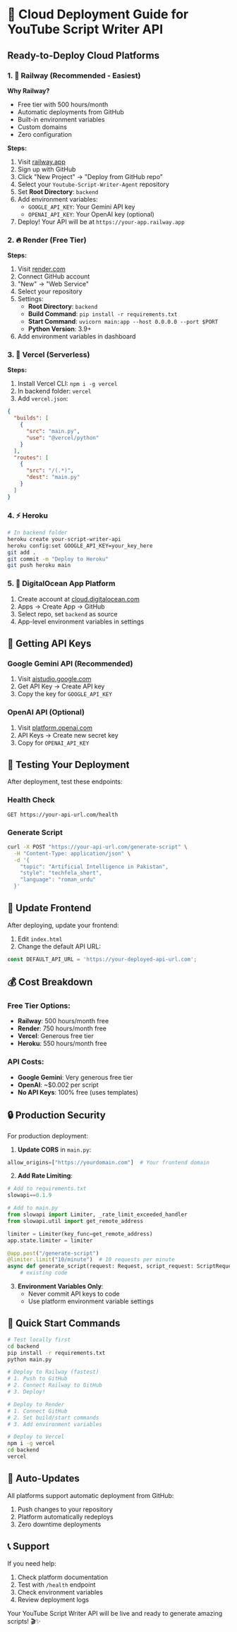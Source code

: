 # 🚀 Cloud Deployment Guide for YouTube Script Writer API

## Ready-to-Deploy Cloud Platforms

### 1. 🌟 Railway (Recommended - Easiest)

**Why Railway?**
- Free tier with 500 hours/month
- Automatic deployments from GitHub
- Built-in environment variables
- Custom domains
- Zero configuration

**Steps:**
1. Visit [railway.app](https://railway.app)
2. Sign up with GitHub
3. Click "New Project" → "Deploy from GitHub repo"
4. Select your `Youtube-Script-Writer-Agent` repository
5. Set **Root Directory**: `backend`
6. Add environment variables:
   - `GOOGLE_API_KEY`: Your Gemini API key
   - `OPENAI_API_KEY`: Your OpenAI key (optional)
7. Deploy! Your API will be at `https://your-app.railway.app`

### 2. 🔥 Render (Free Tier)

**Steps:**
1. Visit [render.com](https://render.com)
2. Connect GitHub account
3. "New" → "Web Service"
4. Select your repository
5. Settings:
   - **Root Directory**: `backend`
   - **Build Command**: `pip install -r requirements.txt`
   - **Start Command**: `uvicorn main:app --host 0.0.0.0 --port $PORT`
   - **Python Version**: 3.9+
6. Add environment variables in dashboard

### 3. 🚀 Vercel (Serverless)

**Steps:**
1. Install Vercel CLI: `npm i -g vercel`
2. In backend folder: `vercel`
3. Add `vercel.json`:
```json
{
  "builds": [
    {
      "src": "main.py",
      "use": "@vercel/python"
    }
  ],
  "routes": [
    {
      "src": "/(.*)",
      "dest": "main.py"
    }
  ]
}
```

### 4. ⚡ Heroku

```bash
# In backend folder
heroku create your-script-writer-api
heroku config:set GOOGLE_API_KEY=your_key_here
git add .
git commit -m "Deploy to Heroku"
git push heroku main
```

### 5. 🌊 DigitalOcean App Platform

1. Create account at [cloud.digitalocean.com](https://cloud.digitalocean.com)
2. Apps → Create App → GitHub
3. Select repo, set `backend` as source
4. App-level environment variables in settings

## 🔑 Getting API Keys

### Google Gemini API (Recommended)
1. Visit [aistudio.google.com](https://aistudio.google.com)
2. Get API Key → Create API key
3. Copy the key for `GOOGLE_API_KEY`

### OpenAI API (Optional)
1. Visit [platform.openai.com](https://platform.openai.com)
2. API Keys → Create new secret key
3. Copy for `OPENAI_API_KEY`

## 🧪 Testing Your Deployment

After deployment, test these endpoints:

### Health Check
```
GET https://your-api-url.com/health
```

### Generate Script
```bash
curl -X POST "https://your-api-url.com/generate-script" \
  -H "Content-Type: application/json" \
  -d '{
    "topic": "Artificial Intelligence in Pakistan",
    "style": "techfela_short",
    "language": "roman_urdu"
  }'
```

## 📱 Update Frontend

After deploying, update your frontend:

1. Edit `index.html`
2. Change the default API URL:
```javascript
const DEFAULT_API_URL = 'https://your-deployed-api-url.com';
```

## 💰 Cost Breakdown

### Free Tier Options:
- **Railway**: 500 hours/month free
- **Render**: 750 hours/month free
- **Vercel**: Generous free tier
- **Heroku**: 550 hours/month free

### API Costs:
- **Google Gemini**: Very generous free tier
- **OpenAI**: ~$0.002 per script
- **No API Keys**: 100% free (uses templates)

## 🔒 Production Security

For production deployment:

1. **Update CORS** in `main.py`:
```python
allow_origins=["https://yourdomain.com"]  # Your frontend domain
```

2. **Add Rate Limiting**:
```python
# Add to requirements.txt
slowapi==0.1.9

# Add to main.py
from slowapi import Limiter, _rate_limit_exceeded_handler
from slowapi.util import get_remote_address

limiter = Limiter(key_func=get_remote_address)
app.state.limiter = limiter

@app.post("/generate-script")
@limiter.limit("10/minute")  # 10 requests per minute
async def generate_script(request: Request, script_request: ScriptRequest):
    # existing code
```

3. **Environment Variables Only**:
   - Never commit API keys to code
   - Use platform environment variable settings

## 🚀 Quick Start Commands

```bash
# Test locally first
cd backend
pip install -r requirements.txt
python main.py

# Deploy to Railway (fastest)
# 1. Push to GitHub
# 2. Connect Railway to GitHub
# 3. Deploy!

# Deploy to Render
# 1. Connect GitHub
# 2. Set build/start commands
# 3. Add environment variables

# Deploy to Vercel
npm i -g vercel
cd backend
vercel
```

## 🔄 Auto-Updates

All platforms support automatic deployment from GitHub:
1. Push changes to your repository
2. Platform automatically redeploys
3. Zero downtime deployments

## 📞 Support

If you need help:
1. Check platform documentation
2. Test with `/health` endpoint
3. Check environment variables
4. Review deployment logs

Your YouTube Script Writer API will be live and ready to generate amazing scripts! 🎬✨
